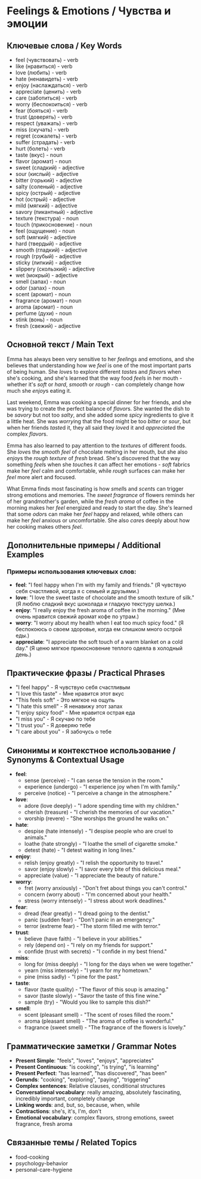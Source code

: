 # Feelings & Emotions / Чувства и эмоции

## Ключевые слова / Key Words
- feel (чувствовать) - verb
- like (нравиться) - verb
- love (любить) - verb
- hate (ненавидеть) - verb
- enjoy (наслаждаться) - verb
- appreciate (ценить) - verb
- care (заботиться) - verb
- worry (беспокоиться) - verb
- fear (бояться) - verb
- trust (доверять) - verb
- respect (уважать) - verb
- miss (скучать) - verb
- regret (сожалеть) - verb
- suffer (страдать) - verb
- hurt (болеть) - verb
- taste (вкус) - noun
- flavor (аромат) - noun
- sweet (сладкий) - adjective
- sour (кислый) - adjective
- bitter (горький) - adjective
- salty (соленый) - adjective
- spicy (острый) - adjective
- hot (острый) - adjective
- mild (мягкий) - adjective
- savory (пикантный) - adjective
- texture (текстура) - noun
- touch (прикосновение) - noun
- feel (ощущение) - noun
- soft (мягкий) - adjective
- hard (твердый) - adjective
- smooth (гладкий) - adjective
- rough (грубый) - adjective
- sticky (липкий) - adjective
- slippery (скользкий) - adjective
- wet (мокрый) - adjective
- smell (запах) - noun
- odor (запах) - noun
- scent (аромат) - noun
- fragrance (аромат) - noun
- aroma (аромат) - noun
- perfume (духи) - noun
- stink (вонь) - noun
- fresh (свежий) - adjective

## Основной текст / Main Text

Emma has always been very sensitive to her *feel*ings and emotions, and she believes that understanding how we *feel* is one of the most important parts of being human. She *love*s to explore different *taste*s and *flavor*s when she's cooking, and she's learned that the way food *feel*s in her mouth - whether it's *soft* or *hard*, *smooth* or *rough* - can completely change how much she *enjoy*s eating it.

Last weekend, Emma was cooking a special dinner for her friends, and she was trying to create the perfect balance of *flavor*s. She wanted the dish to be *savory* but not too *salty*, and she added some *spicy* ingredients to give it a little heat. She was *worry*ing that the food might be too *bitter* or *sour*, but when her friends *taste*d it, they all said they *love*d it and *appreciate*d the complex *flavor*s.

Emma has also learned to pay attention to the *texture*s of different foods. She *love*s the *smooth* *feel* of chocolate melting in her mouth, but she also *enjoy*s the *rough* *texture* of *fresh* bread. She's discovered that the way something *feel*s when she *touch*es it can affect her emotions - *soft* fabrics make her *feel* calm and comfortable, while *rough* surfaces can make her *feel* more alert and focused.

What Emma finds most fascinating is how *smell*s and *scent*s can trigger strong emotions and memories. The *sweet* *fragrance* of flowers reminds her of her grandmother's garden, while the *fresh* *aroma* of coffee in the morning makes her *feel* energized and ready to start the day. She's learned that some *odor*s can make her *feel* happy and relaxed, while others can make her *feel* anxious or uncomfortable. She also *care*s deeply about how her cooking makes others *feel*.

## Дополнительные примеры / Additional Examples

### Примеры использования ключевых слов:
- **feel**: "I feel happy when I'm with my family and friends." (Я чувствую себя счастливой, когда я с семьей и друзьями.)
- **love**: "I love the sweet taste of chocolate and the smooth texture of silk." (Я люблю сладкий вкус шоколада и гладкую текстуру шелка.)
- **enjoy**: "I really enjoy the fresh aroma of coffee in the morning." (Мне очень нравится свежий аромат кофе по утрам.)
- **worry**: "I worry about my health when I eat too much spicy food." (Я беспокоюсь о своем здоровье, когда ем слишком много острой еды.)
- **appreciate**: "I appreciate the soft touch of a warm blanket on a cold day." (Я ценю мягкое прикосновение теплого одеяла в холодный день.)

## Практические фразы / Practical Phrases

- "I feel happy" - Я чувствую себя счастливым
- "I love this taste" - Мне нравится этот вкус
- "This feels soft" - Это мягкое на ощупь
- "I hate this smell" - Я ненавижу этот запах
- "I enjoy spicy food" - Мне нравится острая еда
- "I miss you" - Я скучаю по тебе
- "I trust you" - Я доверяю тебе
- "I care about you" - Я забочусь о тебе

## Синонимы и контекстное использование / Synonyms & Contextual Usage

- **feel**: 
  - sense (perceive) - "I can sense the tension in the room."
  - experience (undergo) - "I experience joy when I'm with family."
  - perceive (notice) - "I perceive a change in the atmosphere."
- **love**: 
  - adore (love deeply) - "I adore spending time with my children."
  - cherish (treasure) - "I cherish the memories of our vacation."
  - worship (revere) - "She worships the ground he walks on."
- **hate**: 
  - despise (hate intensely) - "I despise people who are cruel to animals."
  - loathe (hate strongly) - "I loathe the smell of cigarette smoke."
  - detest (hate) - "I detest waiting in long lines."
- **enjoy**: 
  - relish (enjoy greatly) - "I relish the opportunity to travel."
  - savor (enjoy slowly) - "I savor every bite of this delicious meal."
  - appreciate (value) - "I appreciate the beauty of nature."
- **worry**: 
  - fret (worry anxiously) - "Don't fret about things you can't control."
  - concern (worry about) - "I'm concerned about your health."
  - stress (worry intensely) - "I stress about work deadlines."
- **fear**: 
  - dread (fear greatly) - "I dread going to the dentist."
  - panic (sudden fear) - "Don't panic in an emergency."
  - terror (extreme fear) - "The storm filled me with terror."
- **trust**: 
  - believe (have faith) - "I believe in your abilities."
  - rely (depend on) - "I rely on my friends for support."
  - confide (trust with secrets) - "I confide in my best friend."
- **miss**: 
  - long for (miss deeply) - "I long for the days when we were together."
  - yearn (miss intensely) - "I yearn for my hometown."
  - pine (miss sadly) - "I pine for the past."
- **taste**: 
  - flavor (taste quality) - "The flavor of this soup is amazing."
  - savor (taste slowly) - "Savor the taste of this fine wine."
  - sample (try) - "Would you like to sample this dish?"
- **smell**: 
  - scent (pleasant smell) - "The scent of roses filled the room."
  - aroma (pleasant smell) - "The aroma of coffee is wonderful."
  - fragrance (sweet smell) - "The fragrance of the flowers is lovely."

## Грамматические заметки / Grammar Notes

- **Present Simple**: "feels", "loves", "enjoys", "appreciates"
- **Present Continuous**: "is cooking", "is trying", "is learning"
- **Present Perfect**: "has learned", "has discovered", "has been"
- **Gerunds**: "cooking", "exploring", "paying", "triggering"
- **Complex sentences**: Relative clauses, conditional structures
- **Conversational vocabulary**: really amazing, absolutely fascinating, incredibly important, completely change
- **Linking words**: and, but, so, because, when, while
- **Contractions**: she's, it's, I'm, don't
- **Emotional vocabulary**: complex flavors, strong emotions, sweet fragrance, fresh aroma

## Связанные темы / Related Topics

- food-cooking
- psychology-behavior
- personal-care-hygiene

